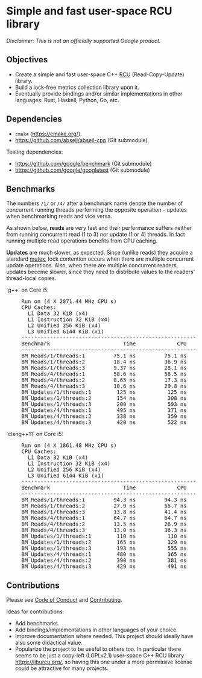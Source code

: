 # Simple and fast user-space RCU library

_*Disclaimer:* This is not an officially supported Google product._

## Objectives

- Create a simple and fast user-space C++
[RCU](https://en.wikipedia.org/wiki/Read-copy-update) (Read-Copy-Update)
library.
- Build a lock-free metrics collection library upon it.
- Eventually provide bindings and/or similar implementations in other
  languages: Rust, Haskell, Python, Go, etc.

## Dependencies

- `cmake` (https://cmake.org/).
- https://github.com/abseil/abseil-cpp (Git submodule)

Testing dependencies:

- https://github.com/google/benchmark (Git submodule)
- https://github.com/google/googletest (Git submodule)

## Benchmarks

The numbers `/1/` or `/4/` after a benchmark name denote the number of
concurrent running threads performing the opposite operation - updates when
benchmarking reads and vice versa.

As shown below, **reads** are very fast and their performance suffers neither
from running concurrent read (1 to 3) nor update (1 or 4) threads. In fact
running multiple read operations benefits from CPU caching.

**Updates** are much slower, as expected. Since (unlike reads) they acquire a
standard [mutex](https://abseil.io/docs/cpp/guides/synchronization), lock
contention occurs when there are multiple concurrent update operations. Also,
when there are multiple concurrent readers, updates become slower, since they
need to distribute values to the readers' thread-local copies.

<dl>
<dt>`g++` on Core i5:</dt>
<dd>
<pre>
Run on (4 X 2071.44 MHz CPU s)
CPU Caches:
  L1 Data 32 KiB (x4)
  L1 Instruction 32 KiB (x4)
  L2 Unified 256 KiB (x4)
  L3 Unified 6144 KiB (x1)
-----------------------------------------------------------------
Benchmark                       Time             CPU   Iterations
-----------------------------------------------------------------
BM_Reads/1/threads:1         75.1 ns         75.1 ns      9530103
BM_Reads/1/threads:2         18.4 ns         36.9 ns     19012958
BM_Reads/1/threads:3         9.37 ns         28.1 ns     24518454
BM_Reads/4/threads:1         58.6 ns         58.5 ns     11649360
BM_Reads/4/threads:2         8.65 ns         17.3 ns     32108164
BM_Reads/4/threads:3         10.6 ns         29.8 ns     30000000
BM_Updates/1/threads:1        125 ns          125 ns      5614515
BM_Updates/1/threads:2        154 ns          308 ns      2347596
BM_Updates/1/threads:3        200 ns          593 ns      1209459
BM_Updates/4/threads:1        495 ns          371 ns      1933854
BM_Updates/4/threads:2        338 ns          359 ns      1461652
BM_Updates/4/threads:3        420 ns          522 ns      1469535
</pre>
</dd>
<dt>`clang++11` on Core i5:</dt>
<dd>
<pre>
Run on (4 X 1861.48 MHz CPU s)
CPU Caches:
  L1 Data 32 KiB (x4)
  L1 Instruction 32 KiB (x4)
  L2 Unified 256 KiB (x4)
  L3 Unified 6144 KiB (x1)
-----------------------------------------------------------------
Benchmark                       Time             CPU   Iterations
-----------------------------------------------------------------
BM_Reads/1/threads:1         94.3 ns         94.3 ns      7396679
BM_Reads/1/threads:2         27.9 ns         55.7 ns     12433586
BM_Reads/1/threads:3         13.8 ns         41.4 ns     16416459
BM_Reads/4/threads:1         64.7 ns         64.7 ns     11788066
BM_Reads/4/threads:2         13.5 ns         26.9 ns     26770212
BM_Reads/4/threads:3         13.0 ns         36.3 ns     17137263
BM_Updates/1/threads:1        110 ns          110 ns      6322367
BM_Updates/1/threads:2        165 ns          329 ns      1996366
BM_Updates/1/threads:3        193 ns          555 ns      1128912
BM_Updates/4/threads:1        480 ns          365 ns      1934744
BM_Updates/4/threads:2        390 ns          381 ns      1439624
BM_Updates/4/threads:3        429 ns          491 ns      1630869
</pre>
</dd>
</dl>

## Contributions

Please see [Code of Conduct](docs/code-of-conduct.md) and [Contributing](docs/contributing.md).

Ideas for contributions:

- Add benchmarks.
- Add bindings/implementations in other languages of your choice.
- Improve documentation where needed. This project should ideally have also
  some didactical value.
- Popularize the project to be useful to others too. In particular there seems
  to be just a copy-left (LGPLv2.1) user-space C++ RCU library
  https://liburcu.org/, so having this one under a more permissive license could
  be attractive for many projects.
